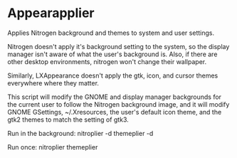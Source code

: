 # Appearapplier
Applies Nitrogen background and themes to system and user settings.

Nitrogen doesn't apply it's background setting to the system, so the display manager isn't aware of what the user's background is. Also, if there are other desktop environments, nitrogen won't change their wallpaper.

Similarly, LXAppearance doesn't apply the gtk, icon, and cursor themes everywhere where they matter.

This script will modify the GNOME and display manager backgrounds for the current user to follow the Nitrogen background image, and it will modify GNOME GSettings, ~/.Xresources, the user's default icon theme, and the gtk2 themes to match the setting of gtk3.

Run in the background:
nitroplier -d
themeplier -d

Run once:
nitroplier
themeplier
